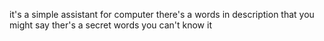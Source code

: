 it's a simple assistant for computer there's a words in description that you might say
ther's a secret words you can't know it
